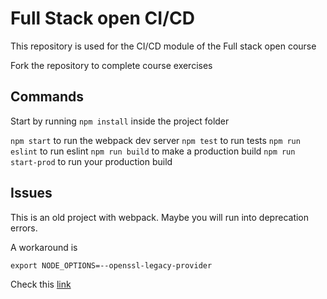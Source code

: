 # Full Stack open CI/CD

This repository is used for the CI/CD module of the Full stack open course

Fork the repository to complete course exercises

## Commands

Start by running `npm install` inside the project folder

`npm start` to run the webpack dev server
`npm test` to run tests
`npm run eslint` to run eslint
`npm run build` to make a production build
`npm run start-prod` to run your production build

## Issues

This is an old project with webpack. Maybe you will run into deprecation errors.

A workaround is

    export NODE_OPTIONS=--openssl-legacy-provider


Check this [link](https://github.com/webpack/webpack/issues/14532)